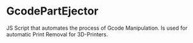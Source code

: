 # GcodePartEjector
JS Script that automates the process of Gcode Manipulation. Is used for automatic Print Removal for 3D-Printers.

